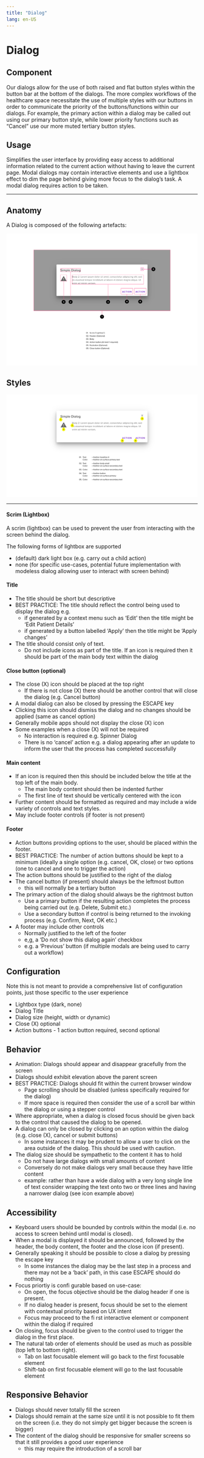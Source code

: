 ```yaml
---
title: "Dialog"
lang: en-US
---
```


<style>img{max-width:100%;}</style>

# Dialog

## Component

<ComponentCard component="FeatherDialog" package="Dialog" />

Our dialogs allow for the use of both raised and flat button styles within the button bar at the bottom of the dialogs. The more complex workflows of the healthcare space necessitate the use of multiple styles with our buttons in order to communicate the priority of the buttons/functions within our dialogs. For example, the primary action within a dialog may be called out using our primary button style, while lower priority functions such as “Cancel” use our more muted tertiary button styles.

## Usage

Simplifies the user interface by providing easy access to additional information related to the current action without having to leave the current page. Modal dialogs may contain interactive elements and use a lightbox effect to dim the page behind giving more focus to the dialog’s task. A modal dialog requires action to be taken.

<hr />

## Anatomy

A Dialog is composed of the following artefacts:

![Anatomy](./assets/Dialogs_-_Anatomy.png)

## Styles

![Anatomy](./assets/Dialogs_-_Style.png)

<hr />

#### Scrim (Lightbox)

A scrim (lightbox) can be used to prevent the user from interacting with the screen behind the dialog.

The following forms of lightbox are supported

- (default) dark light box (e.g. carry out a child action)
- none (for specific use-cases, potential future implementation with modeless dialog allowing user to interact with screen behind)

#### Title

- The title should be short but descriptive
- BEST PRACTICE: The title should reflect the control being used to display the dialog e.g.
  - if generated by a context menu such as ‘Edit’ then the title might be ‘Edit Patient Details’
  - if generated by a button labelled ‘Apply’ then the title might be ‘Apply changes’
- The title should consist only of text.
  - Do not include icons as part of the title. If an icon is required then it should be part of the main body text within the dialog

#### Close button (optional)

- The close (X) icon should be placed at the top right
  - If there is not close (X) there should be another control that will close the dialog (e.g. Cancel button)
- A modal dialog can also be closed by pressing the ESCAPE key
- Clicking this icon should dismiss the dialog and no changes should be applied (same as cancel option)
- Generally mobile apps should not display the close (X) icon
- Some examples when a close (X) will not be required
  - No interaction is required e.g. Spinner Dialog
  - There is no ‘cancel’ action e.g. a dialog appearing after an update to inform the user that the process has completed successfully

#### Main content

- If an icon is required then this should be included below the title at the top left of the main body.
  - The main body content should then be indented further
  - The first line of text should be vertically centered with the icon
- Further content should be formatted as required and may include a wide variety of controls and text styles.
- May include footer controls (if footer is not present)

#### Footer

- Action buttons providing options to the user, should be placed within the footer.
- BEST PRACTICE: The number of action buttons should be kept to a minimum (ideally a single option (e.g. cancel, OK, close) or two options (one to cancel and one to trigger the action)
- The action buttons should be justified to the right of the dialog
- The cancel button (if present) should always be the leftmost button
  - this will normally be a tertiary button
- The primary action of the dialog should always be the rightmost button
  - Use a primary button if the resulting action completes the process being carried out (e.g. Delete, Submit etc.)
  - Use a secondary button if control is being returned to the invoking process (e.g. Confirm, Next, OK etc.)
- A footer may include other controls
  - Normally justified to the left of the footer
  - e,g, a ‘Do not show this dialog again’ checkbox
  - e.g. a ‘Previous’ button (if multiple modals are being used to carry out a workflow)

## Configuration

Note this is not meant to provide a comprehensive list of configuration points, just those specific to the user experience

- Lightbox type (dark, none)
- Dialog Title
- Dialog size (height, width or dynamic)
- Close (X) optional
- Action buttons - 1 action button required, second optional

## Behavior

- Animation: Dialogs should appear and disappear gracefully from the screen
- Dialogs should exhibit elevation above the parent screen
- BEST PRACTICE: Dialogs should fit within the current browser window
  - Page scrolling should be disabled (unless specifically required for the dialog)
  - If more space is required then consider the use of a scroll bar within the dialog or using a stepper control
- Where appropriate, when a dialog is closed focus should be given back to the control that caused the dialog to be opened.
- A dialog can only be closed by clicking on an option within the dialog (e.g. close (X), cancel or submit buttons)
  - In some instances it may be prudent to allow a user to click on the area outside of the dialog. This should be used with caution.
- The dialog size should be sympathetic to the content it has to hold
  - Do not have large dialogs with small amounts of content
  - Conversely do not make dialogs very small because they have little content
  - example: rather than have a wide dialog with a very long single line of text consider wrapping the text onto two or three lines and having a narrower dialog (see icon example above)

## Accessibility

- Keyboard users should be bounded by controls within the modal (i.e. no access to screen behind until modal is closed).
- When a modal is displayed it should be announced, followed by the header, the body content, the footer and the close icon (if present).
- Generally speaking it should be possible to close a dialog by pressing the escape key
  - In some instances the dialog may be the last step in a process and there may not be a ‘back’ path, in this case ESCAPE should do nothing
- Focus priortiy is confi gurable based on use-case:
  - On open, the focus objective should be the dialog header if one is present.
  - If no dialog header is present, focus should be set to the element with contextual priority based on UX intent
  - Focus may proceed to the fi rst interactive element or component within the dialog if required
- On closing, focus should be given to the control used to trigger the dialog in the first place.
- The natural tab order of elements should be used as much as possible (top left to bottom right).
  - Tab on last focusable element will go back to the first focusable element
  - Shift-tab on first focusable element will go to the last focusable element

## Responsive Behavior

- Dialogs should never totally fill the screen
- Dialogs should remain at the same size until it is not possible to fit them on the screen (i.e. they do not simply get bigger because the screen is bigger)
- The content of the dialog should be responsive for smaller screens so that it still provides a good user experience
  - this may require the introduction of a scroll bar
